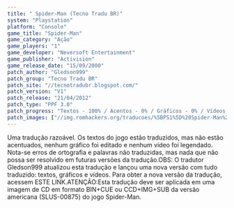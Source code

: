 ```yaml
---
title: " Spider-Man (Tecno Tradu BR)"
system: "Playstation"
platform: "Console"
game_title: "Spider-Man"
game_category: "Ação"
game_players: "1"
game_developer: "Neversoft Entertainment"
game_publisher: "Activision"
game_release_date: "15/09/2000"
patch_author: "Gledson999"
patch_group: "Tecno Tradu BR"
patch_site: "//tecnotradubr.blogspot.com/"
patch_version: "V1"
patch_release: "21/04/2012"
patch_type: "PPF 3.0"
patch_progress: "Textos - 100% / Acentos - 0% / Gráficos - 0% / Vídeos - 0%"
patch_images: ["//img.romhackers.org/traducoes/%5BPS1%5D%20Spider-Man%20-%20Tecno%20Tradu%20BR%20-%201.jpg","//img.romhackers.org/traducoes/%5BPS1%5D%20Spider-Man%20-%20Tecno%20Tradu%20BR%20-%202.jpg","//img.romhackers.org/traducoes/%5BPS1%5D%20Spider-Man%20-%20Tecno%20Tradu%20BR%20-%203.jpg"]
---
```

Uma tradução razoável. Os textos do jogo estão traduzidos, mas não estão acentuados, nenhum gráfico foi editado e nenhum vídeo foi legendado. Nota-se erros de ortografia e palavras não traduzidas, mas nada que não possa ser resolvido em futuras versões da tradução.OBS: O tradutor Gledson999 atualizou esta tradução e lançou uma nova versão com tudo traduzido: textos, gráficos e vídeos. Para obter a nova versão da tradução, acessem ESTE LINK.ATENÇÃO:Esta tradução deve ser aplicada em uma imagem de CD em formato BIN+CUE ou CCD+IMG+SUB da versão americana (SLUS-00875) do jogo Spider-Man.